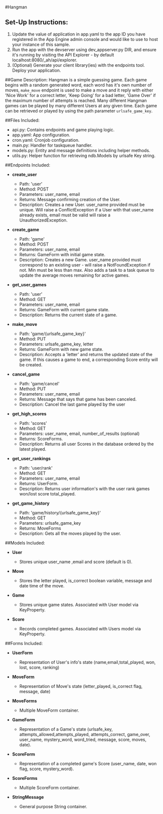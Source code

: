 #Hangman

## Set-Up Instructions:
1.  Update the value of application in app.yaml to the app ID you have registered
 in the App Engine admin console and would like to use to host your instance of this sample.
1.  Run the app with the devserver using dev_appserver.py DIR, and ensure it's
 running by visiting the API Explorer - by default localhost:8080/_ah/api/explorer.
1.  (Optional) Generate your client library(ies) with the endpoints tool.
 Deploy your application.
 
 
 
##Game Description:
Hangman is a simple guessing game. Each game begins with a random generated word,
each word has it's own number of moves, `make_move` endpoint is used to make a move
and it reply with either 'Nice Work' for a correct letter, 'Keep Going' for a bad letter,
'Game Over' if the maximum number of attempts is reached.
Many different Hangman games can be played by many different Users at any
given time. Each game can be retrieved or played by using the path parameter
`urlsafe_game_key`.

##Files Included:
 - api.py: Contains endpoints and game playing logic.
 - app.yaml: App configuration.
 - cron.yaml: Cronjob configuration.
 - main.py: Handler for taskqueue handler.
 - models.py: Entity and message definitions including helper methods.
 - utils.py: Helper function for retrieving ndb.Models by urlsafe Key string.

##Endpoints Included:
 - **create_user**
    - Path: 'user'
    - Method: POST
    - Parameters: user_name, email
    - Returns: Message confirming creation of the User.
    - Description: Creates a new User. user_name provided must be unique. Will 
    raise a ConflictException if a User with that user_name already exists, email must
    be valid will raise a UnauthorizedException.
    
 - **create_game**
    - Path: 'game'
    - Method: POST
    - Parameters: user_name, email
    - Returns: GameForm with initial game state.
    - Description: Creates a new Game. user_name provided must correspond to an
    existing user - will raise a NotFoundException if not. Min must be less than
    max. Also adds a task to a task queue to update the average moves remaining
    for active games.
     
 - **get_user_games**
    - Path: 'user'
    - Method: GET
    - Parameters: user_name, email
    - Returns: GameForm with current game state.
    - Description: Returns the current state of a game.
    
 - **make_move**
    - Path: 'game/{urlsafe_game_key}'
    - Method: PUT
    - Parameters: urlsafe_game_key, letter
    - Returns: GameForm with new game state.
    - Description: Accepts a 'letter' and returns the updated state of the game.
    If this causes a game to end, a corresponding Score entity will be created.

 - **cancel_game**
    - Path: 'game/cancel'
    - Method: PUT
    - Parameters: user_name, email
    - Returns: Message that says that game has been canceled.
    - Description: Cancel the last game played by the user

 - **get_high_scores**
    - Path: 'scores'
    - Method: GET
    - Parameters: user_name, email, number_of_results (optional)
    - Returns: ScoreForms.
    - Description: Returns all user Scores in the database ordered by the latest played.
    
 - **get_user_rankings**
    - Path: 'user/rank'
    - Method: GET
    - Parameters: user_name, email
    - Returns: UserForm.
    - Description: Returns user information's with the user rank games won/lost score
    total_played.

 - **get_game_history**
    - Path: 'game/history/{urlsafe_game_key}'
    - Method: GET
    - Parameters: urlsafe_game_key
    - Returns: MoveForms
    - Description: Gets all the moves played by the user.

##Models Included:
 - **User**
    - Stores unique user_name ,email and score (default is 0).

 - **Move**
    - Stores the letter played, is_correct boolean variable, message and date time
    of the move.

 - **Game**
    - Stores unique game states. Associated with User model via KeyProperty.
    
 - **Score**
    - Records completed games. Associated with Users model via KeyProperty.
    
##Forms Included:
 - **UserForm**
    - Representation of User's info's state (name,email,total_played,
     won, lost, score, ranking)

 - **MoveForm**
    - Representation of Move's state (letter_played, is_correct flag, message, date)

 - **MoveForms**
    - Multiple MoveForm container.

 - **GameForm**
    - Representation of a Game's state (urlsafe_key, attempts_allowed,attempts_played,
    attempts_correct, game_over, user_name, mystery_word, word_tried, message, score,
    moves, date).

 - **ScoreForm**
    - Representation of a completed game's Score (user_name, date, won flag,
    score, mystery_word).

 - **ScoreForms**
    - Multiple ScoreForm container.
 - **StringMessage**
    - General purpose String container.